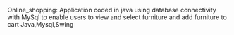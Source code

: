 Online_shopping: Application coded in java using database connectivity with MySql to enable users to view and select furniture and add furniture to cart
Java,Mysql,Swing
